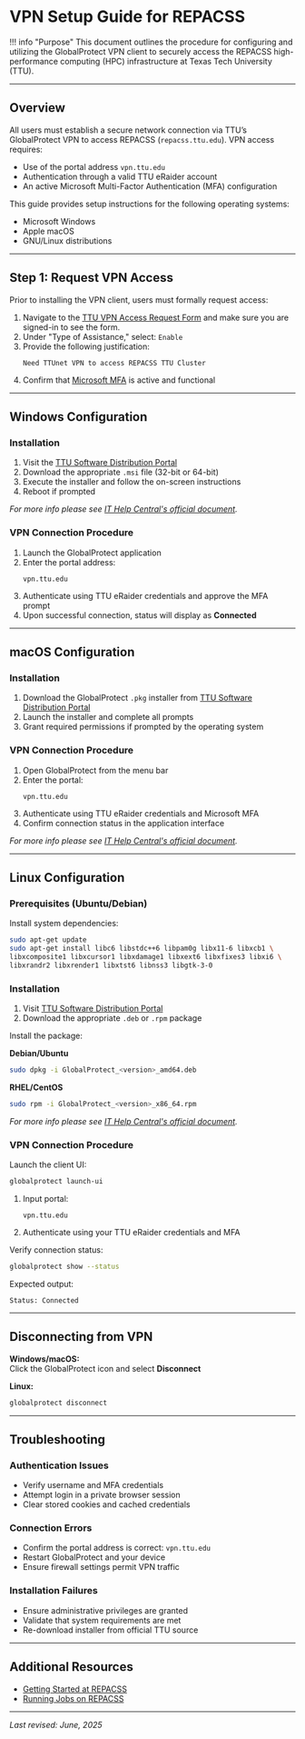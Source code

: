 # VPN Setup Guide for REPACSS

!!! info "Purpose"
    This document outlines the procedure for configuring and utilizing the GlobalProtect VPN client to securely access the REPACSS high-performance computing (HPC) infrastructure at Texas Tech University (TTU).

---

## Overview

All users must establish a secure network connection via TTU’s GlobalProtect VPN to access REPACSS (`repacss.ttu.edu`). VPN access requires:

- Use of the portal address `vpn.ttu.edu`
- Authentication through a valid TTU eRaider account
- An active Microsoft Multi-Factor Authentication (MFA) configuration

This guide provides setup instructions for the following operating systems:

- Microsoft Windows
- Apple macOS
- GNU/Linux distributions

---

## Step 1: Request VPN Access

Prior to installing the VPN client, users must formally request access:

1. Navigate to the [TTU VPN Access Request Form](https://askit.ttu.edu/sp?id=sc_cat_item&sys_id=a990ee5ddbdf41144d17266e139619f8) and make sure you are signed-in to see the form.
2. Under "Type of Assistance," select: `Enable`
3. Provide the following justification:
   ```
   Need TTUnet VPN to access REPACSS TTU Cluster
   ```
4. Confirm that [Microsoft MFA](https://askit.ttu.edu/sp?id=sc_cat_item&sys_id=77057d80874eb5509a3a539d3fbb35ed) is active and functional

---

## Windows Configuration

### Installation

1. Visit the [TTU Software Distribution Portal](https://software.ttu.edu/global-protect)
2. Download the appropriate `.msi` file (32-bit or 64-bit)
3. Execute the installer and follow the on-screen instructions
4. Reboot if prompted

*For more info please see [IT Help Central's official document](https://www.askit.ttu.edu/vpn).*

### VPN Connection Procedure

1. Launch the GlobalProtect application
2. Enter the portal address:
   ```
   vpn.ttu.edu
   ```
3. Authenticate using TTU eRaider credentials and approve the MFA prompt
4. Upon successful connection, status will display as **Connected**

---

## macOS Configuration

### Installation

1. Download the GlobalProtect `.pkg` installer from [TTU Software Distribution Portal](https://software.ttu.edu/global-protect)
2. Launch the installer and complete all prompts
3. Grant required permissions if prompted by the operating system

### VPN Connection Procedure

1. Open GlobalProtect from the menu bar
2. Enter the portal:
   ```
   vpn.ttu.edu
   ```
3. Authenticate using TTU eRaider credentials and Microsoft MFA
4. Confirm connection status in the application interface   

*For more info please see [IT Help Central's official document](https://www.askit.ttu.edu/vpn).*

---

## Linux Configuration

### Prerequisites (Ubuntu/Debian)

Install system dependencies:

```bash
sudo apt-get update
sudo apt-get install libc6 libstdc++6 libpam0g libx11-6 libxcb1 \
libxcomposite1 libxcursor1 libxdamage1 libxext6 libxfixes3 libxi6 \
libxrandr2 libxrender1 libxtst6 libnss3 libgtk-3-0
```

### Installation

1. Visit [TTU Software Distribution Portal](https://software.ttu.edu/global-protect)
2. Download the appropriate `.deb` or `.rpm` package

Install the package:

**Debian/Ubuntu**
```bash
sudo dpkg -i GlobalProtect_<version>_amd64.deb
```

**RHEL/CentOS**
```bash
sudo rpm -i GlobalProtect_<version>_x86_64.rpm
```

*For more info please see [IT Help Central's official document](https://www.askit.ttu.edu/vpn).*

### VPN Connection Procedure

Launch the client UI:

```bash
globalprotect launch-ui
```

1. Input portal:
   ```
   vpn.ttu.edu
   ```
2. Authenticate using your TTU eRaider credentials and MFA

Verify connection status:

```bash
globalprotect show --status
```

Expected output:
```
Status: Connected
```

---

## Disconnecting from VPN

**Windows/macOS:**  
Click the GlobalProtect icon and select **Disconnect**

**Linux:**

```bash
globalprotect disconnect
```

---

## Troubleshooting

### Authentication Issues

- Verify username and MFA credentials
- Attempt login in a private browser session
- Clear stored cookies and cached credentials

### Connection Errors

- Confirm the portal address is correct: `vpn.ttu.edu`
- Restart GlobalProtect and your device
- Ensure firewall settings permit VPN traffic

### Installation Failures

- Ensure administrative privileges are granted
- Validate that system requirements are met
- Re-download installer from official TTU source

---

## Additional Resources

- [Getting Started at REPACSS](../getting-started-at-REPACSS.md)
- [Running Jobs on REPACSS](../running-jobs/basics.md)

---

_Last revised: June, 2025_
